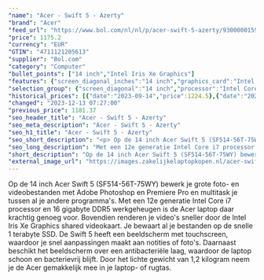 ```yaml
---
"name": "Acer - Swift 5 - Azerty"
"brand": "Acer"
"feed_url": "https://www.bol.com/nl/nl/p/acer-swift-5-azerty/9300000159998162"
"price": 1175.2
"currency": "EUR"
"GTIN": "4711121205613"
"supplier": "Bol.com"
"category": "Computer"
"bullet_points": ["14 inch","Intel Iris Xe Graphics"]
"features": {"screen_diagonal_inches":"14 inch","graphics_card":"Intel Iris Xe Graphics"}
"selection_group": {"screen_diagonal":"14 inch","processor":"Intel Core i7","changed_price_past_3_days":true,"product_family":"Swift"}
"historical_prices": [{"date":"2023-09-14","price":1224.5},{"date":"2023-12-06","price":1218.34},{"date":"2023-12-07","price":1212.18},{"date":"2023-12-08","price":1206.01},{"date":"2023-12-09","price":1199.85},{"date":"2023-12-10","price":1193.69},{"date":"2023-12-11","price":1187.53},{"date":"2023-12-12","price":1181.37},{"date":"2023-12-13","price":1175.2}]
"changed": "2023-12-13 07:27:00"
"previous_price": 1181.37
"seo_header_title": "Acer - Swift 5 - Azerty"
"seo_meta_description": "Acer - Swift 5 - Azerty"
"seo_h1_title": "Acer - Swift 5 - Azerty"
"seo_short_description": "<p> Op de 14 inch Acer Swift 5 (SF514-56T-75WY) bewerk je grote foto- en videobestanden met Adobe Photoshop en Premiere Pro en multitask je tussen al je andere programma's."
"seo_long_description": "Met een 12e generatie Intel Core i7 processor en 16 gigabyte DDR5 werkgeheugen is de Acer laptop daar krachtig genoeg voor. Bovendien renderen je video's sneller door de Intel Iris Xe Graphics shared videokaart. Je bewaart al je bestanden op de snelle 1 terabyte SSD. De Swift 5 heeft een beeldscherm met touchscreen, waardoor je snel aanpassingen maakt aan notities of foto's. Daarnaast beschikt het beeldscherm over een antibacteriële laag, waardoor de laptop schoon en bacterievrij blijft. Door het lichte gewicht van 1,2 kilogram neem je de Acer gemakkelijk mee in je laptop- of rugtas. </p>"
"short_description": "Op de 14 inch Acer Swift 5 (SF514-56T-75WY) bewerk je grote foto- en videobestanden met Adobe Photoshop en Premiere Pro en multitask je tussen al je andere programma's. Met een 12e generatie Intel Core i7 processor en 16 gigabyte DDR5 werkgeheugen is de Acer laptop daar krachtig genoeg voor. Bovendien renderen je video's sneller door de Intel Iris Xe Graphics shared videokaart. Je bewaart al je bestanden op de snelle 1 terabyte SSD. De Swift 5 heeft een beeldscherm met touchscreen, waardoor je snel aanpassingen maakt aan notities of foto's. Daarnaast beschikt het beeldscherm over een antibacteriële laag, waardoor de laptop schoon en bacterievrij blijft. Door het lichte gewicht van 1,2 kilogram neem je de Acer gemakkelijk mee in je laptop- of rugtas."
"external_image_url": "https://images.zakelijkelaptopkopen.nl/acer-swift-5-azerty.webp"
---
```


<p> Op de 14 inch Acer Swift 5 (SF514-56T-75WY) bewerk je grote foto- en videobestanden met Adobe Photoshop en Premiere Pro en multitask je tussen al je andere programma's. Met een 12e generatie Intel Core i7 processor en 16 gigabyte DDR5 werkgeheugen is de Acer laptop daar krachtig genoeg voor. Bovendien renderen je video's sneller door de Intel Iris Xe Graphics shared videokaart. Je bewaart al je bestanden op de snelle 1 terabyte SSD. De Swift 5 heeft een beeldscherm met touchscreen, waardoor je snel aanpassingen maakt aan notities of foto's. Daarnaast beschikt het beeldscherm over een antibacteriële laag, waardoor de laptop schoon en bacterievrij blijft. Door het lichte gewicht van 1,2 kilogram neem je de Acer gemakkelijk mee in je laptop- of rugtas. </p>